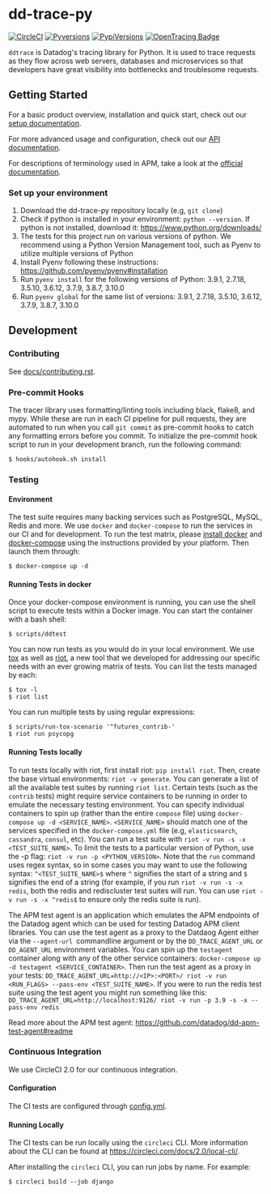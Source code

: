# dd-trace-py

[![CircleCI](https://circleci.com/gh/DataDog/dd-trace-py/tree/master.svg?style=svg)](https://circleci.com/gh/DataDog/dd-trace-py/tree/master)
[![Pyversions](https://img.shields.io/pypi/pyversions/ddtrace.svg?style=flat)](https://pypi.org/project/ddtrace/)
[![PypiVersions](https://img.shields.io/pypi/v/ddtrace.svg)](https://pypi.org/project/ddtrace/)
[![OpenTracing Badge](https://img.shields.io/badge/OpenTracing-enabled-blue.svg)](https://ddtrace.readthedocs.io/en/stable/installation_quickstart.html#opentracing)

`ddtrace` is Datadog's tracing library for Python. It is used to trace requests
as they flow across web servers, databases and microservices so that developers
have great visibility into bottlenecks and troublesome requests.

## Getting Started

For a basic product overview, installation and quick start, check out our
[setup documentation][setup docs].

For more advanced usage and configuration, check out our [API
documentation][api docs].

For descriptions of terminology used in APM, take a look at the [official
documentation][visualization docs].

[setup docs]: https://docs.datadoghq.com/tracing/setup/python/
[api docs]: https://ddtrace.readthedocs.io/
[visualization docs]: https://docs.datadoghq.com/tracing/visualization/

### Set up your environment

1. Download the dd-trace-py repository locally (e.g, `git clone`)
2. Check if python is installed in your environment: `python --version`. If python is not installed, download it: https://www.python.org/downloads/
3. The tests for this project run on various versions of python. We recommend using a Python Version Management tool, such as Pyenv to utilize multiple versions of Python
4. Install Pyenv following these instructions: https://github.com/pyenv/pyenv#installation
5. Run `pyenv install` for the following versions of Python: 3.9.1, 2.7.18, 3.5.10, 3.6.12, 3.7.9, 3.8.7, 3.10.0
6. Run `pyenv global` for the same list of versions: 3.9.1, 2.7.18, 3.5.10, 3.6.12, 3.7.9, 3.8.7, 3.10.0

## Development

### Contributing

See [docs/contributing.rst](docs/contributing.rst).

### Pre-commit Hooks

The tracer library uses formatting/linting tools including black, flake8, and mypy.
While these are run in each CI pipeline for pull requests, they are automated to run
when you call `git commit` as pre-commit hooks to catch any formatting errors before
you commit. To initialize the pre-commit hook script to run in your development
branch, run the following command:

    $ hooks/autohook.sh install

### Testing

#### Environment

The test suite requires many backing services such as PostgreSQL, MySQL, Redis
and more. We use `docker` and `docker-compose` to run the services in our CI
and for development. To run the test matrix, please [install docker][docker] and
[docker-compose][docker-compose] using the instructions provided by your platform. Then
launch them through:

    $ docker-compose up -d

[docker]: https://www.docker.com/products/docker
[docker-compose]: https://www.docker.com/products/docker-compose

#### Running Tests in docker

Once your docker-compose environment is running, you can use the shell script to
execute tests within a Docker image. You can start the container with a bash shell:

    $ scripts/ddtest

You can now run tests as you would do in your local environment. We use
[tox][tox] as well as [riot][riot], a new tool that we developed for addressing
our specific needs with an ever growing matrix of tests. You can list the tests
managed by each:

    $ tox -l
    $ riot list

You can run multiple tests by using regular expressions:

    $ scripts/run-tox-scenario '^futures_contrib-'
    $ riot run psycopg

[tox]: https://github.com/tox-dev/tox/
[riot]: https://github.com/DataDog/riot/

#### Running Tests locally

To run tests locally with riot, first install riot: `pip install riot`.
Then, create the base virtual environments: `riot -v generate`.
You can generate a list of all the available test suites by running `riot list`.
Certain tests (such as the `contrib` tests) might require service containers to be running in order to emulate the necessary testing environment. You can specify individual containers to spin up (rather than the entire `compose` file) using `docker-compose up -d <SERVICE_NAME>`. `<SERVICE_NAME>` should match one of the services specified in the `docker-compose.yml` file (e.g, `elasticsearch`, `cassandra`, `consul`, etc).
You can run a test suite with `riot -v run -s -x <TEST_SUITE_NAME>`. To limit the tests to a particular version of Python, use the -p flag: `riot -v run -p <PYTHON_VERSION>`.
Note that the `run` command uses regex syntax, so in some cases you may want to use the following syntax: `^<TEST_SUITE_NAME>$` where `^` signifies the start of a string and `$` signifies the end of a string (for example, if you run `riot -v run -s -x redis`, both the redis and rediscluster test suites will run. You can use `riot -v run -s -x ^redis$` to ensure only the redis suite is run).

The APM test agent is an application which emulates the APM endpoints of the Datadog agent which can be used for testing Datadog APM client libraries. You can use the test agent as a proxy to the Datdaog Agent either via the `--agent-url `commandline argument or by the `DD_TRACE_AGENT_URL` or `DD_AGENT_URL` environment variables. You can spin up the `testagent` container along with any of the other service containers: `docker-compose up -d testagent <SERVICE_CONTAINER>`. Then run the test agent as a proxy in your tests: `DD_TRACE_AGENT_URL=http://<IP>:<PORT>/ riot -v run <RUN_FLAGS> --pass-env <TEST_SUITE_NAME>`. If you were to run the redis test suite using the test agent you might run something like this: `DD_TRACE_AGENT_URL=http://localhost:9126/ riot -v run -p 3.9 -s -x --pass-env redis`

Read more about the APM test agent: https://github.com/datadog/dd-apm-test-agent#readme

### Continuous Integration

We use CircleCI 2.0 for our continuous integration.

#### Configuration

The CI tests are configured through [config.yml](.circleci/config.yml).

#### Running Locally

The CI tests can be run locally using the `circleci` CLI. More information about
the CLI can be found at https://circleci.com/docs/2.0/local-cli/.

After installing the `circleci` CLI, you can run jobs by name. For example:

    $ circleci build --job django
